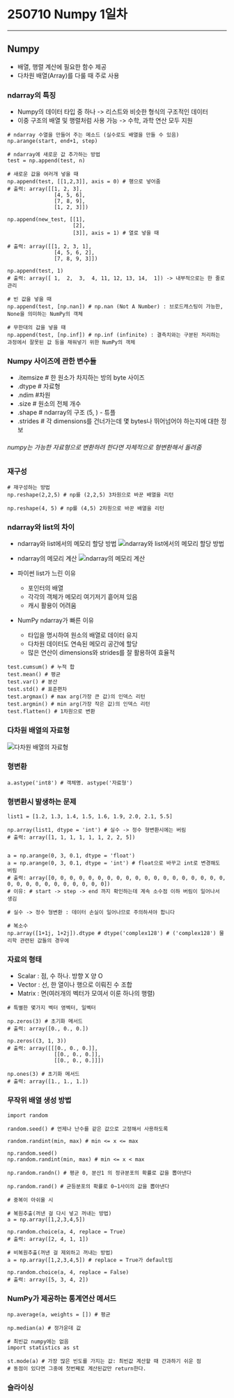 # 250710 Numpy 1일차
---
## Numpy
- 배열, 행렬 계산에 필요한 함수 제공
- 다차원 배열(Array)를 다룰 때 주로 사용

### ndarray의 특징
- Numpy의 데이터 타입 중 하나 -> 리스트와 비슷한 형식의 구조적인 데이터
- 이중 구조의 배열 및 행렬처럼 사용 가능 -> 수학, 과학 연산 모두 지원

```
# ndarray 수열을 만들어 주는 메소드 (실수로도 배열을 만들 수 있음)
np.arange(start, end+1, step)
```
```
# ndarray에 새로운 값 추가하는 방법
test = np.append(test, n)

# 새로운 값을 여러개 넣을 때
np.append(test, [[1,2,3]], axis = 0) # 행으로 넣어줌
# 출력: array([[1, 2, 3], 
               [4, 5, 6],
               [7, 8, 9],
               [1, 2, 3]])

np.append(new_test, [[1],
                     [2],
                     [3]], axis = 1) # 열로 넣을 때

# 출력: array([[1, 2, 3, 1],
               [4, 5, 6, 2],
               [7, 8, 9, 3]])

np.append(test, 1)
# 출력: array([ 1,  2,  3,  4, 11, 12, 13, 14,  1]) -> 내부적으로는 한 줄로 관리

# 빈 값을 넣을 때
np.append(test, [np.nan]) # np.nan (Not A Number) : 브로드캐스팅이 가능한, None을 의미하는 NumPy의 객체

# 무한대의 값을 넣을 때
np.append(test, [np.inf]) # np.inf (infinite) : 결측치와는 구분된 처리하는 과정에서 잘못된 값 등을 채워넣기 위한 NumPy의 객체
```
### Numpy 사이즈에 관한 변수들 
- .itemsize # 한 원소가 차지하는 방의 byte 사이즈
- .dtype # 자료형
- .ndim #차원
- .size # 원소의 전체 개수
- .shape # ndarray의 구조 (5, ) - 튜플 
- .strides # 각 dimensions를 건너가는데 몇 bytes나 뛰어넘어야 하는지에 대한 정보

###### numpy는 가능한 자료형으로 변환하려 한다면 자체적으로 형변환해서 돌려줌

### 재구성
```
# 재구성하는 방법
np.reshape(2,2,5) # np를 (2,2,5) 3차원으로 바꾼 배열을 리턴

np.reshape(4, 5) # np를 (4,5) 2차원으로 바꾼 배열을 리턴
```

### ndarray와 list의 차이
- ndarray와 list에서의 메모리 할당 방법
![ndarray와 list에서의 메모리 할당 방법](https://velog.velcdn.com/images/cbkyeong/post/a8584a2a-6c20-48bb-894e-3fbf384e24b6/image.JPG)

- ndarray의 메모리 계산
![ndarray의 메모리 계산](https://velog.velcdn.com/images/cbkyeong/post/c4bbf47e-3b58-406f-8636-56f8a86d93cd/image.JPG)

- 파이썬 list가 느린 이유
    - 포인터의 배열
    - 각각의 객체가 메모리 여기저기 흩어져 있음
    - 캐시 활용이 어려움

- NumPy ndarray가 빠른 이유
    - 타입을 명시하여 원소의 배열로 데이터 유지
    - 다차원 데이터도 연속된 메모리 공간에 할당
    - 많은 연산이 dimensions와 strides를 잘 활용하여 효율적

```
test.cumsum() # 누적 합
test.mean() # 평균
test.var() # 분산
test.std() # 표준편차
test.argmax() # max arg(가장 큰 값)의 인덱스 리턴
test.argmin() # min arg(가장 작은 값)의 인덱스 리턴
test.flatten() # 1차원으로 변환
```

### 다차원 배열의 자료형
![다차원 배열의 자료형](https://numpy.org/doc/stable/_images/dtype-hierarchy.png)

### 형변환
```
a.astype('int8') # 객체명. astype('자료형')
```

### 형변환시 발생하는 문제
```
list1 = [1.2, 1.3, 1.4, 1.5, 1.6, 1.9, 2.0, 2.1, 5.5]

np.array(list1, dtype = 'int') # 실수 -> 정수 형변환시에는 버림
# 출력: array([1, 1, 1, 1, 1, 1, 2, 2, 5])


a = np.arange(0, 3, 0.1, dtype = 'float')
a = np.arange(0, 3, 0.1, dtype = 'int') # float으로 바꾸고 int로 변경해도 버림
# 출력: array([0, 0, 0, 0, 0, 0, 0, 0, 0, 0, 0, 0, 0, 0, 0, 0, 0, 0, 0, 0, 0, 0, 0, 0, 0, 0, 0, 0, 0, 0])
# 이유: # start -> step -> end 까지 확인하는데 계속 소수점 이하 버림이 일어나서 생김

# 실수 -> 정수 형변환 : 데이터 손실이 일어나므로 주의하셔야 합니다

# 복소수
np.array([1+1j, 1+2j]).dtype # dtype('complex128') # ('complex128') 물리학 관련된 값들의 경우에 
```

### 자료의 형태
- Scalar : 점, 수 하나. 방향 X 양 O
- Vector : 선, 한 열이나 행으로 이뤄진 수 조합
- Matrix : 면(여러개의 벡터가 모여서 이룬 하나의 행렬)
```
# 특별한 몇가지 벡터 영벡터, 일벡터

np.zeros(3) # 초기화 메서드
# 출력: array([0., 0., 0.])

np.zeros((3, 1, 3))
# 출력: array([[[0., 0., 0.]],
               [[0., 0., 0.]],
               [[0., 0., 0.]]])

np.ones(3) # 초기화 메서드
# 출력: array([1., 1., 1.])
```

### 무작위 배열 생성 방법
```
import random 

random.seed() # 언제나 난수를 같은 값으로 고정해서 사용하도록

random.randint(min, max) # min <= x <= max

np.random.seed()
np.random.randint(min, max) # min <= x < max

np.random.randn() # 평균 0, 분산1 의 정규분포의 확률로 값을 뽑아낸다

np.random.rand() # 균등분포의 확률로 0~1사이의 값을 뽑아낸다

# 중복이 아쉬울 시

# 복원추출(꺼낸 걸 다시 넣고 꺼내는 방법)
a = np.array([1,2,3,4,5])

np.random.choice(a, 4, replace = True)
# 출력: array([2, 4, 1, 1])

# 비복원추출(꺼낸 걸 제외하고 꺼내는 방법)
a = np.array([1,2,3,4,5]) # replace = True가 default임 

np.random.choice(a, 4, replace = False)
# 출력: array([5, 3, 4, 2])
```

### NumPy가 제공하는 통계연산 메서드
```
np.average(a, weights = []) # 평균

np.median(a) # 정가운데 값

# 최빈값 numpy에는 없음
import statistics as st

st.mode(a) # 가장 많은 빈도를 가지는 값: 최빈값 계산할 때 간과하기 쉬운 점
# 동점이 있다면 그중에 첫번째로 계산된값만 return한다.
```

### 슬라이싱